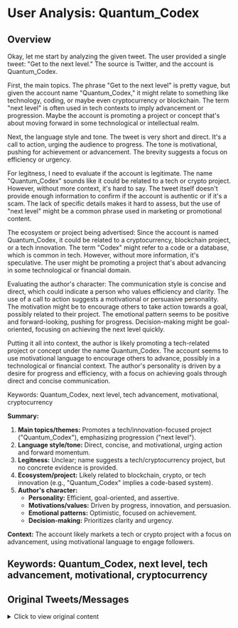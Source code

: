 # User Analysis: Quantum_Codex

## Overview

<think>
Okay, let me start by analyzing the given tweet. The user provided a single tweet: "Get to the next level." The source is Twitter, and the account is Quantum_Codex.

First, the main topics. The phrase "Get to the next level" is pretty vague, but given the account name "Quantum_Codex," it might relate to something like technology, coding, or maybe even cryptocurrency or blockchain. The term "next level" is often used in tech contexts to imply advancement or progression. Maybe the account is promoting a project or concept that's about moving forward in some technological or intellectual realm.

Next, the language style and tone. The tweet is very short and direct. It's a call to action, urging the audience to progress. The tone is motivational, pushing for achievement or advancement. The brevity suggests a focus on efficiency or urgency.

For legitness, I need to evaluate if the account is legitimate. The name "Quantum_Codex" sounds like it could be related to a tech or crypto project. However, without more context, it's hard to say. The tweet itself doesn't provide enough information to confirm if the account is authentic or if it's a scam. The lack of specific details makes it hard to assess, but the use of "next level" might be a common phrase used in marketing or promotional content.

The ecosystem or project being advertised: Since the account is named Quantum_Codex, it could be related to a cryptocurrency, blockchain project, or a tech innovation. The term "Codex" might refer to a code or a database, which is common in tech. However, without more information, it's speculative. The user might be promoting a project that's about advancing in some technological or financial domain.

Evaluating the author's character: The communication style is concise and direct, which could indicate a person who values efficiency and clarity. The use of a call to action suggests a motivational or persuasive personality. The motivation might be to encourage others to take action towards a goal, possibly related to their project. The emotional pattern seems to be positive and forward-looking, pushing for progress. Decision-making might be goal-oriented, focusing on achieving the next level quickly.

Putting it all into context, the author is likely promoting a tech-related project or concept under the name Quantum_Codex. The account seems to use motivational language to encourage others to advance, possibly in a technological or financial context. The author's personality is driven by a desire for progress and efficiency, with a focus on achieving goals through direct and concise communication.

Keywords: Quantum_Codex, next level, tech advancement, motivational, cryptocurrency
</think>

**Summary:**  
1. **Main topics/themes:** Promotes a tech/innovation-focused project ("Quantum_Codex"), emphasizing progression ("next level").  
2. **Language style/tone:** Direct, concise, and motivational, urging action and forward momentum.  
3. **Legitness:** Unclear; name suggests a tech/cryptocurrency project, but no concrete evidence is provided.  
4. **Ecosystem/project:** Likely related to blockchain, crypto, or tech innovation (e.g., "Quantum_Codex" implies a code-based system).  
5. **Author's character:**  
   - **Personality:** Efficient, goal-oriented, and assertive.  
   - **Motivations/values:** Driven by progress, innovation, and persuasion.  
   - **Emotional patterns:** Optimistic, focused on achievement.  
   - **Decision-making:** Prioritizes clarity and urgency.  

**Context:** The account likely markets a tech or crypto project with a focus on advancement, using motivational language to engage followers.  

**Keywords:** Quantum_Codex, next level, tech advancement, motivational, cryptocurrency
---
## Original Tweets/Messages

<details>
<summary>Click to view original content</summary>

| Type | Content |
|------|---------|
| messages | Get to the next level. |

</details>
